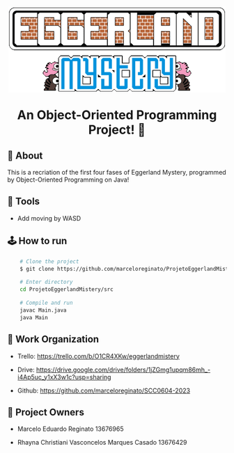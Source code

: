 <h1 align="center">
    <img src = "./imgs/eggerlandTitle.png"/>
    <p> An Object-Oriented Programming Project! 👾 </p>
</h1>

## 🚨 About

This is a recriation of the first four fases of Eggerland Mystery, programmed by Object-Oriented Programming on Java!

## 🔨 Tools

- Add moving by WASD

## 🕹️ How to run

```bash
    # Clone the project
    $ git clone https://github.com/marceloreginato/ProjetoEggerlandMistery.git

```

```bash
    # Enter directory
    cd ProjetoEggerlandMistery/src
```

```bash
    # Compile and run
    javac Main.java
    java Main
```

## 📄 Work Organization

- Trello: https://trello.com/b/O1CR4XKw/eggerlandmistery 

- Drive: https://drive.google.com/drive/folders/1jZGmg1upqm86mh_-i4Ap5uc_y1xX3w1c?usp=sharing 

- Github: https://github.com/marceloreginato/SCC0604-2023


## 👥 Project Owners

- Marcelo Eduardo Reginato 13676965

- Rhayna Christiani Vasconcelos Marques Casado 13676429